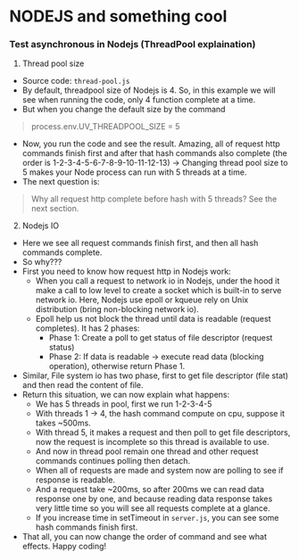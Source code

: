 # NODEJS and something cool

### Test asynchronous in Nodejs (ThreadPool explaination)
1. Thread pool size
- Source code: `thread-pool.js`
- By default, threadpool size of Nodejs is 4. So, in this example we will see when running the code, only 4 function complete at a time.
- But when you change the default size by the command
> process.env.UV_THREADPOOL_SIZE = 5
- Now, you run the code and see the result. Amazing, all of request http commands finish first and after that hash commands also complete (the order is 1-2-3-4-5-6-7-8-9-10-11-12-13)
-> Changing thread pool size to 5 makes your Node process can run with 5 threads at a time.
- The next question is:
> Why all request http complete before hash with 5 threads? See the next section.

2. Nodejs IO
- Here we see all request commands finish first, and then all hash commands complete.
- So why???
- First you need to know how request http in Nodejs work:
    - When you call a request to network io in Nodejs, under the hood it make a call to low level to create a socket which is built-in to serve network io. Here, Nodejs use epoll or kqueue rely on Unix distribution (bring non-blocking network io).
    - Epoll help us not block the thread until data is readable (request completes). It has 2 phases:
        - Phase 1: Create a poll to get status of file descriptor (request status)
        - Phase 2: If data is readable -> execute read data (blocking operation), otherwise return Phase 1.
- Similar, File system io has two phase, first to get file descriptor (file stat) and then read the content of file.
- Return this situation, we can now explain what happens:
    - We has 5 threads in pool, first we run 1-2-3-4-5
    - With threads 1 -> 4, the hash command compute on cpu, suppose it takes ~500ms.
    - With thread 5, it makes a request and then poll to get file descriptors, now the request is incomplete so this thread is available to use.
    - And now in thread pool remain one thread and other request commands continues polling then detach.
    - When all of requests are made and system now are polling to see if response is readable.
    - And a request take ~200ms, so after 200ms we can read data response one by one, and because reading data response takes very little time so you will see all requests complete at a glance.
    - If you increase time in setTimeout in `server.js`, you can see some hash commands finish first.
- That all, you can now change the order of command and see what effects. Happy coding!

